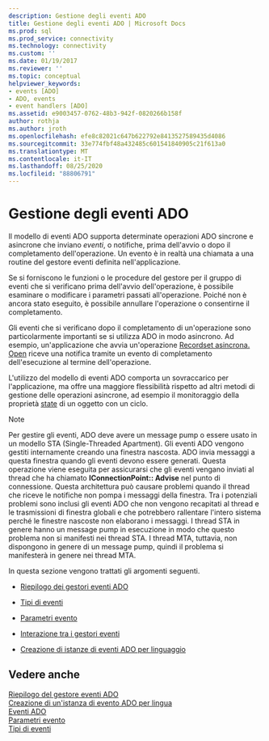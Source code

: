 ```yaml
---
description: Gestione degli eventi ADO
title: Gestione degli eventi ADO | Microsoft Docs
ms.prod: sql
ms.prod_service: connectivity
ms.technology: connectivity
ms.custom: ''
ms.date: 01/19/2017
ms.reviewer: ''
ms.topic: conceptual
helpviewer_keywords:
- events [ADO]
- ADO, events
- event handlers [ADO]
ms.assetid: e9003457-0762-48b3-942f-0820266b158f
author: rothja
ms.author: jroth
ms.openlocfilehash: efe8c82021c647b622792e8413527589435d4086
ms.sourcegitcommit: 33e774fbf48a432485c601541840905c21f613a0
ms.translationtype: MT
ms.contentlocale: it-IT
ms.lasthandoff: 08/25/2020
ms.locfileid: "88806791"
---
```

# <a name="handling-ado-events"></a>Gestione degli eventi ADO
Il modello di eventi ADO supporta determinate operazioni ADO sincrone e asincrone che inviano *eventi*, o notifiche, prima dell'avvio o dopo il completamento dell'operazione. Un evento è in realtà una chiamata a una routine del gestore eventi definita nell'applicazione.  
  
 Se si forniscono le funzioni o le procedure del gestore per il gruppo di eventi che si verificano prima dell'avvio dell'operazione, è possibile esaminare o modificare i parametri passati all'operazione. Poiché non è ancora stato eseguito, è possibile annullare l'operazione o consentirne il completamento.  
  
 Gli eventi che si verificano dopo il completamento di un'operazione sono particolarmente importanti se si utilizza ADO in modo asincrono. Ad esempio, un'applicazione che avvia un'operazione [Recordset asincrona. Open](../../reference/ado-api/open-method-ado-recordset.md) riceve una notifica tramite un evento di completamento dell'esecuzione al termine dell'operazione.  
  
 L'utilizzo del modello di eventi ADO comporta un sovraccarico per l'applicazione, ma offre una maggiore flessibilità rispetto ad altri metodi di gestione delle operazioni asincrone, ad esempio il monitoraggio della proprietà [state](../../reference/ado-api/state-property-ado.md) di un oggetto con un ciclo.  
  
> [!NOTE]
>  Per gestire gli eventi, ADO deve avere un message pump o essere usato in un modello STA (Single-Threaded Apartment). Gli eventi ADO vengono gestiti internamente creando una finestra nascosta. ADO invia messaggi a questa finestra quando gli eventi devono essere generati. Questa operazione viene eseguita per assicurarsi che gli eventi vengano inviati al thread che ha chiamato **IConnectionPoint:: Advise** nel punto di connessione. Questa architettura può causare problemi quando il thread che riceve le notifiche non pompa i messaggi della finestra. Tra i potenziali problemi sono inclusi gli eventi ADO che non vengono recapitati al thread e le trasmissioni di finestra globali e che potrebbero rallentare l'intero sistema perché le finestre nascoste non elaborano i messaggi. I thread STA in genere hanno un message pump in esecuzione in modo che questo problema non si manifesti nei thread STA. I thread MTA, tuttavia, non dispongono in genere di un message pump, quindi il problema si manifesterà in genere nei thread MTA.  
  
 In questa sezione vengono trattati gli argomenti seguenti.  
  
-   [Riepilogo dei gestori eventi ADO](./ado-event-handler-summary.md)  
  
-   [Tipi di eventi](./types-of-events.md)  
  
-   [Parametri evento](./event-parameters.md)  
  
-   [Interazione tra i gestori eventi](./how-event-handlers-work-together.md)  
  
-   [Creazione di istanze di eventi ADO per linguaggio](./ado-event-instantiation-by-language.md)  
  
## <a name="see-also"></a>Vedere anche  
 [Riepilogo del gestore eventi ADO](./ado-event-handler-summary.md)   
 [Creazione di un'istanza di evento ADO per lingua](./ado-event-instantiation-by-language.md)   
 [Eventi ADO](../../reference/ado-api/ado-events.md)   
 [Parametri evento](./event-parameters.md)   
 [Tipi di eventi](./types-of-events.md)